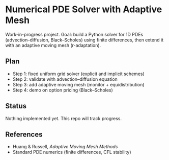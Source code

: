 # Numerical PDE Solver with Adaptive Mesh

Work-in-progress project. Goal: build a Python solver for 1D PDEs (advection–diffusion, Black–Scholes) using finite differences, then extend it with an adaptive moving mesh (r-adaptation).

## Plan

- Step 1: fixed uniform grid solver (explicit and implicit schemes)
- Step 2: validate with advection–diffusion equation
- Step 3: add adaptive moving mesh (monitor + equidistribution)
- Step 4: demo on option pricing (Black–Scholes)

## Status

Nothing implemented yet. This repo will track progress.

## References

- Huang & Russell, _Adaptive Moving Mesh Methods_
- Standard PDE numerics (finite differences, CFL stability)
